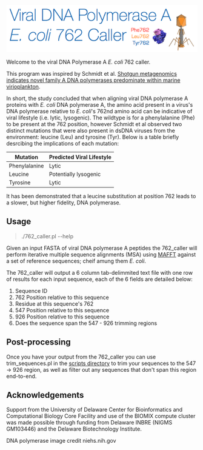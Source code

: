 ![Alt text](https://github.com/dnasko/dna_pola_762_caller/blob/master/images/logo.png "762!")

Welcome to the viral DNA Polymerase A *E. coli* 762 caller.

This program was inspired by Schmidt et al. [Shotgun metagenomics indicates novel family A DNA polymerases predominate within marine virioplankton](http://www.nature.com/ismej/journal/v8/n1/full/ismej2013124a.html).

In short, the study concluded that when aligning viral DNA polymerase A proteins with *E. coli* DNA polymerase A, the amino acid present in a virus's DNA polymerase relative to *E. coli*'s 762nd amino acid can be indicative of viral lifestyle (i.e. lytic, lysogenic). The wildtype is for a phenylalanine (Phe) to be present at the 762 position, however Schmidt et al observed two distinct mutations that were also present in dsDNA viruses from the environment: leucine (Leu) and tyrosine (Tyr). Below is a table briefly desrcibing the implications of each mutation:

| Mutation      | Predicted Viral Lifestyle | 
|---------------|---------------------------|
| Phenylalanine | Lytic                     | 
| Leucine       | Potentially lysogenic     | 
| Tyrosine      | Lytic                     | 

It has been demonstrated that a leucine substitution at position 762 leads to a slower, but higher fidelity, DNA polymerase.

Usage
-----

> ./762_caller.pl --help

Given an input FASTA of viral DNA polymerase A peptides the 762_caller will perform iterative multiple sequence alignments (MSA) using [MAFFT](http://mafft.cbrc.jp/alignment/software/) against a set of reference sequences; cheif amung them *E. coli*.

The 762_caller will output a 6 column tab-delimmited text file with one row of results for each input sequence, each of the 6 fields are detailed below:

1. Sequence ID
2. 762 Position relative to this sequence
3. Residue at this sequence's 762
4. 547 Position relative to this sequence
5. 926 Position relative to this sequence
6. Does the sequence span the 547 - 926 trimming regions

Post-processing
---------------

Once you have your output from the 762_caller you can use trim_sequences.pl in the [scripts directory](https://github.com/dnasko/dna_pola_762_caller/tree/master/scripts) to trim your sequences to the 547 -> 926 region, as well as filter out any sequences that don't span this region end-to-end.

Acknowledgements
----------------

Support from the University of Delaware Center for Bioinformatics and Computational Biology Core Facility and use of the BIOMIX compute cluster was made possible through funding from Delaware INBRE (NIGMS GM103446) and the Delaware Biotechnology Institute.

DNA polymerase image credit niehs.nih.gov
